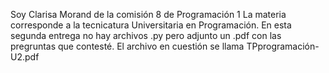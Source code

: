 Soy Clarisa Morand de la comisión 8 de Programación 1
La materia corresponde a la tecnicatura Universitaria en Programación.
En esta segunda entrega no hay archivos .py pero adjunto un .pdf con las pregruntas que contesté.
El archivo en cuestión se llama TPprogramación-U2.pdf